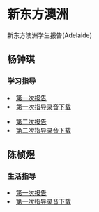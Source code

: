 # 新东方澳洲
新东方澳洲学生报告(Adelaide)

## 杨钟琪
### 学习指导
<a href="https://github.com/JoeFu/xdf/blob/master/yzq/%E6%9D%A8%E9%92%9F%E6%A3%8B-%E5%85%B3%E7%88%B1%E8%AE%A1%E5%88%92%E5%AD%A6%E4%B9%A0%E6%8C%87%E5%AF%BC%E6%8A%A5%E5%91%8A.pdf"><li>第一次报告</li></a>
<a href="https://www.dropbox.com/s/jqosmom2amrpcbl/%E6%9D%A8%E9%92%9F%E7%90%AA%E6%8C%87%E5%AF%BC.m4a?dl=0"><li>第一次指导录音下载</li></a>


<a href=""><li>第二次报告</li></a>
<a href="https://www.dropbox.com/s/358xh9sgufof8im/%E6%9D%A8%E9%92%9F%E7%90%AA%E6%8C%87%E5%AF%BC2.m4a?dl=0"><li>第二次指导录音下载</li></a>


## 陈桢煜
### 生活指导
<a href=""><li>第一次报告</li></a>
<a href=""><li>第一次指导录音下载</li></a>
